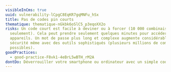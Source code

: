 ```yaml
---
visibleInCms: true
uuid: vulnerability-lCpgC8EqKR7gqMNFu_hSx
title: Pas de codes pin courts
thematique: thematique-nGkbk6oSlC5_p3eqoXX2o
risks: Un code court est facile à deviner ou à forcer (10 000 combinaisons
  seulement). Cela peut prendre seulement quelques minutes pour accéder à vos
  appareils. Un mot de passe plus long et complexe augmente considérablement la
  sécurité même avec des outils sophistiqués (plusieurs millions de combinaisons
  possibles).
goodPractices:
  - good-practice-F8vk1-4eBrL5wBTH_rM2A
dontDo: Déverrouiller votre smartphone ou ordinateur avec un simple code à 4 chiffres.
---
```

